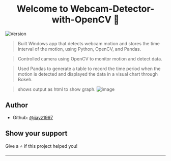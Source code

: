 <h1 align="center">Welcome to Webcam-Detector-with-OpenCV 👋</h1>
<p>
  <img alt="Version" src="https://img.shields.io/badge/version-1-blue.svg?cacheSeconds=2592000" />
</p>

> Built Windows app that detects webcam motion and stores the time interval of the motion, using Python, OpenCV, and Pandas.

> Controlled camera using OpenCV to monitor motion and detect data.
 
> Used Pandas to generate a table to record the time period when the motion is detected and displayed the data in a visual chart through Bokeh.

> shows output as html to show graph.
> ![image](https://user-images.githubusercontent.com/58965055/110059307-f871a900-7d31-11eb-8cd3-429f73ce357f.png)


## Author

* Github: [@jiayz1997](https://github.com/jiayz1997)

## Show your support

Give a ⭐️ if this project helped you!

***

